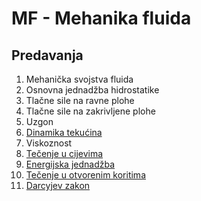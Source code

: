 # MF - Mehanika fluida

## Predavanja
1. Mehanička svojstva fluida
2. Osnovna jednadžba hidrostatike
3. Tlačne sile na ravne plohe
4. Tlačne sile na zakrivljene plohe
5. Uzgon
6. [Dinamika tekućina](https://github.com/ihip/MF/blob/master/06-dinamika-tekucina/06-dinamika-BEAMER.pdf)
7. Viskoznost
8. [Tečenje u cijevima](https://github.com/ihip/MF/blob/master/08-tecenje-u-cijevima/08-tecenje-u-cijevima-BEAMER.pdf)
9. [Energijska jednadžba](https://github.com/ihip/MF/blob/master/09-energijska-jednadzba/09-energijska-jdba-BEAMER.pdf)
10. [Tečenje u otvorenim koritima](https://github.com/ihip/MF/blob/master/10-otvoreni-tok/10-otvoreni-tok-BEAMER.pdf)
11. [Darcyjev zakon](https://github.com/ihip/MF/blob/master/11-Darcyjev-zakon/11-Darcy-BEAMER.pdf)

